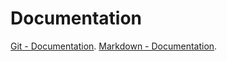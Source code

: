 # Documentation
[Git - Documentation](https://git-scm.com/doc).
[Markdown - Documentation](https://guides.github.com/features/mastering-markdown).
